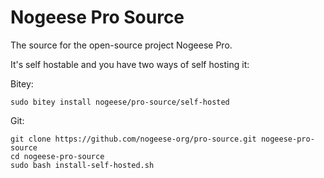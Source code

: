 # Nogeese Pro Source
The source for the open-source project Nogeese Pro.

It's self hostable and you have two ways of self hosting it:

Bitey:
```Bitey
sudo bitey install nogeese/pro-source/self-hosted
```
Git:
```Git
git clone https://github.com/nogeese-org/pro-source.git nogeese-pro-source
cd nogeese-pro-source
sudo bash install-self-hosted.sh
```
